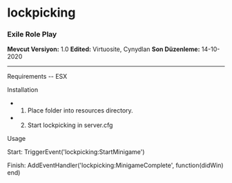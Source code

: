 # lockpicking

### Exile Role Play

**Mevcut Versiyon:** 1.0
**Edited:** Virtuosite, Cynydlan
**Son Düzenleme:** 14-10-2020

***

Requirements
-- ESX

Installation
- 1. Place folder into resources directory.
- 2. Start lockpicking in server.cfg

Usage

Start:
TriggerEvent('lockpicking:StartMinigame')

Finish:
AddEventHandler('lockpicking:MinigameComplete', function(didWin)
end)